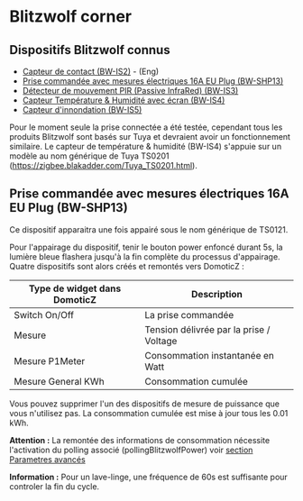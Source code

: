 # Blitzwolf corner

## Dispositifs Blitzwolf connus
* [Capteur de contact (BW-IS2)](https://zigbee.blakadder.com/BlitzWolf_BW-IS2.html) - (Eng)
* [Prise commandée avec mesures électriques 16A EU Plug (BW-SHP13)](https://zigbee.blakadder.com/BlitzWolf_BW-SHP13.html)
* [Détecteur de mouvement PIR (Passive InfraRed) (BW-IS3)](https://zigbee.blakadder.com/BlitzWolf_BW-IS3.html)
* [Capteur Température & Humidité avec écran (BW-IS4)](https://zigbee.blakadder.com/BlitzWolf_BW-IS4.html)
* [Capteur d'innondation (BW-IS5)](https://zigbee.blakadder.com/BlitzWolf_BW-IS5.html)

Pour le moment seule la prise connectée a été testée, cependant tous les produits Blitzwolf sont basés sur Tuya et devraient avoir un fonctionnement similaire.
Le capteur de température & humidité (BW-IS4) s'appuie sur un modèle au nom générique de Tuya TS0201 (https://zigbee.blakadder.com/Tuya_TS0201.html).

## Prise commandée avec mesures électriques 16A EU Plug (BW-SHP13)

Ce dispositif apparaitra une fois appairé sous le nom générique de TS0121.

Pour l'appairage du dispositif, tenir le bouton power enfoncé durant 5s, la lumière bleue flashera jusqu'à la fin complète du processus d'appairage.
Quatre dispositifs sont alors créés et remontés vers DomoticZ :

| Type de widget dans DomoticZ | Description |
| ---------------------------- | ----------- |
| Switch On/Off | La prise commandée |
| Mesure | Tension délivrée par la prise / Voltage |
| Mesure P1Meter | Consommation instantanée en Watt |
| Mesure General KWh| Consommation cumulée |  

Vous pouvez supprimer l'un des dispositifs de mesure de puissance que vous n'utilisez pas. La consommation cumulée est mise à jour tous les 0.01 kWh.

**Attention :** La remontée des informations de consommation nécessite l'activation du polling associé (pollingBlitzwolfPower) voir [section Parametres avancés](WebUI_Reglages.md#les-param%C3%A8tres-avanc%C3%A9s-4)

**Information :** Pour un lave-linge, une fréquence de 60s est suffisante pour controler la fin du cycle.
